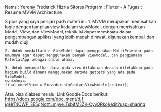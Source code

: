 Nama		: Yeremy Frederick Hizkia Sitorus
Program	    : Flutter - A 
Tugas		: Resume MVVM Architecture


3 poin yang saya pelajari pada materi ini:
    1. MVVM merupakan memisahkan logic dengan tampilan view kedalam viewModel, dengan memisahkan Model, View, dan ViewModel, teknik ini dapat membantu dalam pengembangan aplikasi yang lebih mudah dirawat, digunakan kembali dan mudah diuji. 

    2. Untuk mendaftarkan ViewModel dapat menggunakan MultiProvider pada umumnya agar dapat menggunakan banyak ViewModel, dan penggunaan MaterialApp sebagai child utama.

    3. Untuk menampilkan data pada view dilakukan dengan diletakkan pada bagian build dimana menggunakan metode getters yang ada pada ViewModel. 
    contohnya:
    final modelView = Provider.of<ContactViewModel>(context);

Atau bisa diakses melalui Link Google Docs berikut:
https://docs.google.com/document/d/1-jqHrT4CWF_BE5qNotYLmjweLTsbifMSZK-CyyQRkoI/edit?usp=sharing
